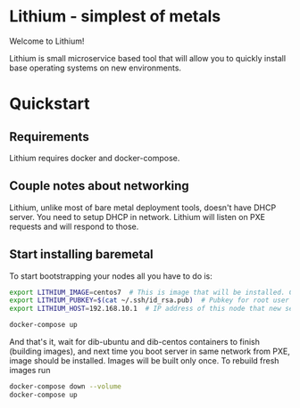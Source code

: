 # Lithium - simplest of metals

Welcome to Lithium!

Lithium is small microservice based tool that will allow you to quickly install
base operating systems on new environments.

# Quickstart

## Requirements

Lithium requires docker and docker-compose.

## Couple notes about networking

Lithium, unlike most of bare metal deployment tools, doesn't have DHCP server. You need to setup DHCP in network. Lithium will listen on PXE requests and will respond to those.

## Start installing baremetal

To start bootstrapping your nodes all you have to do is:

```bash
export LITHIUM_IMAGE=centos7  # This is image that will be installed. Currently only centos7 and ubuntu1604 are supported
export LITHIUM_PUBKEY=$(cat ~/.ssh/id_rsa.pub)  # Pubkey for root user (yes, root even on Ubuntu)
export LITHIUM_HOST=192.168.10.1  # IP address of this node that new servers will be able to access

docker-compose up
```

And that's it, wait for dib-ubuntu and dib-centos containers to finish (building images), and next time you boot server in same network from PXE, image should be installed.
Images will be built only once. To rebuild fresh images run

```bash
docker-compose down --volume
docker-compose up
```

